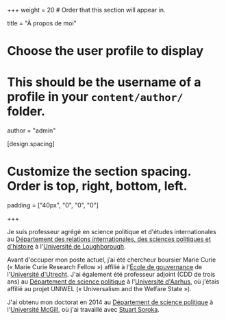 +++
weight = 20  # Order that this section will appear in.

title = "À propos de moi"

# Choose the user profile to display
# This should be the username of a profile in your `content/author/` folder.
author = "admin"

[design.spacing]
  # Customize the section spacing. Order is top, right, bottom, left.
  padding = ["40px", "0", "0", "0"]
  
+++

Je suis professeur agrégé en science politique et d'études internationales au [Département des relations internationales, des sciences politiques et d'histoire](https://www.lboro.ac.uk/departments/phir/) à l'[Université de Loughborough](https://www.lboro.ac.uk). 

Avant d'occuper mon poste actuel, j’ai été chercheur boursier Marie Curie (« Marie Curie Research Fellow ») affilié à l'[École de gouvernance](https://www.uu.nl/en/organisation/utrecht-university-school-of-governance) de l'[Université d'Utrecht](https://www.uu.nl/en/). J'ai également été professeur adjoint (CDD de trois ans) au [Département de science politique](http://ps.au.dk/en/) à l'[Université d'Aarhus](http://au.dk/en/), où j'étais affilié au projet UNIWEL (« Universalism and the Welfare State »). 

J'ai obtenu mon doctorat en 2014 au [Département de science politique](http://www.mcgill.ca/politicalscience/) à l'[Université McGill](http://www.mcgill.ca/fr/), où j'ai travaillé avec [Stuart Soroka](http://www.snsoroka.com).
